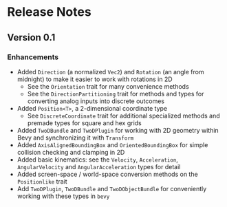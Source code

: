 # Release Notes

## Version 0.1

### Enhancements

- Added `Direction` (a normalized `Vec2`) and `Rotation` (an angle from midnight) to make it easier to work with rotations in 2D
  - See the `Orientation` trait for many convenience methods
  - See the `DirectionPartitioning` trait for methods and types for converting analog inputs into discrete outcomes
- Added `Position<T>`, a 2-dimensional coordinate type
  - See `DiscreteCoordinate` trait for additional specialized methods and premade types for square and hex grids
- Added `TwoDBundle` and `TwoDPlugin` for working with 2D geometry within Bevy and synchronizing it with `Transform`
- Added `AxisAlignedBoundingBox` and `OrientedBoundingBox` for simple collision checking and clamping in 2D
- Added basic kinematics: see the `Velocity`, `Acceleration`, `AngularVelocity` and `AngularAcceleration` types for detail
- Added screen-space / world-space conversion methods on the `Positionlike` trait
- Add `TwoDPlugin`, `TwoDBundle` and `TwoDObjectBundle` for conveniently working with these types in `bevy`
